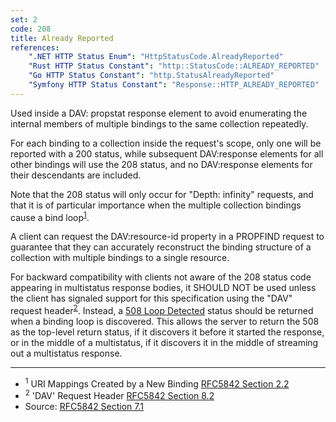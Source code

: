 ```yaml
---
set: 2
code: 208
title: Already Reported
references:
    ".NET HTTP Status Enum": "HttpStatusCode.AlreadyReported"
    "Rust HTTP Status Constant": "http::StatusCode::ALREADY_REPORTED"
    "Go HTTP Status Constant": "http.StatusAlreadyReported"
    "Symfony HTTP Status Constant": "Response::HTTP_ALREADY_REPORTED"
---
```


Used inside a DAV: propstat response element to avoid enumerating the internal members of multiple bindings to the same collection repeatedly.

For each binding to a collection inside the request's scope, only one will be reported with a 200 status, while subsequent DAV:response elements for all other bindings will use the 208 status, and no DAV:response elements for their descendants are included.

Note that the 208 status will only occur for "Depth: infinity" requests, and that it is of particular importance when the multiple collection bindings cause a bind loop<sup>[1](#ref-1)</sup>.

A client can request the DAV:resource-id property in a PROPFIND request to guarantee that they can accurately reconstruct the binding structure of a collection with multiple bindings to a single resource.

For backward compatibility with clients not aware of the 208 status code appearing in multistatus response bodies, it SHOULD NOT be used unless the client has signaled support for this specification using the "DAV" request header<sup>[2](#ref-2)</sup>. Instead, a [508 Loop Detected](/508) status should be returned when a binding loop is discovered. This allows the server to return the 508 as the top-level return status, if it discovers it before it started the response, or in the middle of a multistatus, if it discovers it in the middle of streaming out a multistatus response.

---

* <span id="ref-1"><sup>1</sup> URI Mappings Created by a New Binding [RFC5842 Section 2.2][2]</span>
* <span id="ref-2"><sup>2</sup> 'DAV' Request Header [RFC5842 Section 8.2][3]</span>
* Source: [RFC5842 Section 7.1][1]

[1]: <https://tools.ietf.org/html/rfc5842#section-7.1>
[2]: <https://tools.ietf.org/html/rfc5842#section-2.2>
[3]: <https://tools.ietf.org/html/rfc5842#section-8.2>
